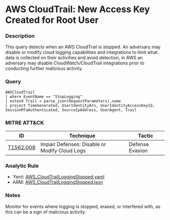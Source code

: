 # AWS CloudTrail: New Access Key Created for Root User

### Description
This query detects when an AWS CloudTrail is stopped. An adversary may disable or modify cloud logging capabilities and integrations to limit what data is collected on their activities and avoid detection, in AWS an adversary may disable CloudWatch/CloudTrail integrations prior to conducting further malicious activity.


### Query
```kql
AWSCloudTrail
| where EventName == "StopLogging"
| extend Trail = parse_json(RequestParameters).name
| project TimeGenerated, UserIdentityArn, UserIdentityAccessKeyId, SessionMfaAuthenticated, SourceIpAddress, UserAgent, Trail
```

### MITRE ATT&CK
| ID | Technique | Tactic |
|----|-----------|--------|
| [T1562.008](https://attack.mitre.org/techniques/T1562/008/) | Impair Defenses: Disable or Modify Cloud Logs | Defense Evasion |

### Analytic Rule
- Yaml: [AWS_CloudTrailLoggingStopped.yaml](https://github.com/KernelCaleb/Kustonomicon/blob/main/Analytic%20Rules/AWS%20CloudTrail/AWS_CloudTrailLoggingStopped.yaml)
- ARM: [AWS_CloudTrailLoggingStopped.json](https://github.com/KernelCaleb/Kustonomicon/blob/main/Analytic%20Rules/AWS%20CloudTrail/AWS_CloudTrailLoggingStopped.json)

### Notes
Monitor for events where logging is stopped, erased, or interfered with, as this can be a sign of malicious activity.